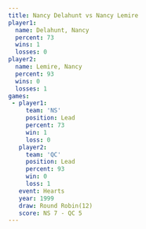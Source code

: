 ```yaml
---
title: Nancy Delahunt vs Nancy Lemire
player1:               
  name: Delahunt, Nancy
  percent: 73          
  wins: 1              
  losses: 0            
player2:               
  name: Lemire, Nancy  
  percent: 93          
  wins: 0              
  losses: 1            
games:
 - player1:        
     team: 'NS'    
     position: Lead
     percent: 73   
     win: 1        
     loss: 0       
   player2:        
     team: 'QC'    
     position: Lead
     percent: 93   
     win: 0        
     loss: 1       
   event: Hearts        
   year: 1999           
   draw: Round Robin(12)
   score: NS 7 - QC 5   
---
```


